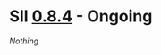 # Sll [0.8.4] - Ongoing

*Nothing*

[0.8.4]: https://github.com/sl-lang/sll/compare/sll-v0.8.3...main
